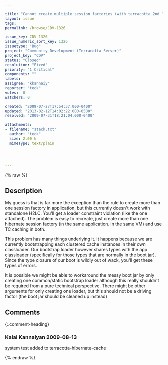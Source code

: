 ```yaml
---

title: "Cannot create multiple session factories (with terracotta 2nd level caches) in the same app classloader using standalone product"
layout: issue
tags: 
permalink: /browse/CDV-1326

issue_key: CDV-1326
issue_numeric_sort_key: 1326
issuetype: "Bug"
project: "Community Development (Terracotta Server)"
project_key: "CDV"
status: "Closed"
resolution: "Fixed"
priority: "1 Critical"
components: ""
labels: 
assignee: "kkannaiy"
reporter: "teck"
votes:  0
watchers: 0

created: "2009-07-27T17:54:37.000-0400"
updated: "2013-02-12T14:02:22.000-0500"
resolved: "2009-07-31T18:21:04.000-0400"

attachments:
- filename: "stack.txt"
  author: "teck"
  size: 2.00 k
  mimeType: text/plain




---
```


{% raw %}

## Description

<div markdown="1" class="description">

My guess is that is far more the exception than the rule to create more than one session factory in application, but this currently doesn't work with standalone H2LC. You'll get a loader constraint violation (like the one attached). The problem is easy to recreate, just create more than one hibernate session factory (in the same application. in the same VM) and use TC caching in both.

This problem has many things underlying it. It happens because we are currently bootstrapping each clustered cache instances in their own classloader. Our bootstrap loader however shares types with the app classloader (specifically for those types that are normally in the boot jar). Since the type closure of our boot is wildly out of wack, you'll get these types of errors. 

It is possible we might be able to workaround the messy boot jar by only creating one common/static bootstrap loader although this really shouldn't be required from a pure technical perspective. There might be other arguments for only creating one loader, but this should not be a driving factor (the boot jar should be cleaned up instead)


</div>

## Comments


{:.comment-heading}
### **Kalai Kannaiyan** <span class="date">2009-08-13</span>

<div markdown="1" class="comment">

system test added to terracotta-hibernate-cache

</div>



{% endraw %}
